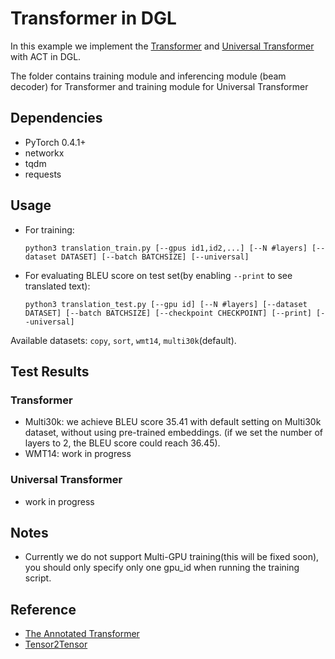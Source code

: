 # Transformer in DGL
In this example we implement the [Transformer](https://arxiv.org/pdf/1706.03762.pdf) and [Universal Transformer](https://arxiv.org/abs/1807.03819) with ACT in DGL.

The folder contains training module and inferencing module (beam decoder) for Transformer and training module for Universal Transformer

## Dependencies

- PyTorch 0.4.1+
- networkx
- tqdm
- requests

## Usage

- For training:

    ```
    python3 translation_train.py [--gpus id1,id2,...] [--N #layers] [--dataset DATASET] [--batch BATCHSIZE] [--universal]
    ```

- For evaluating BLEU score on test set(by enabling `--print` to see translated text):

    ```
    python3 translation_test.py [--gpu id] [--N #layers] [--dataset DATASET] [--batch BATCHSIZE] [--checkpoint CHECKPOINT] [--print] [--universal]
    ```

Available datasets: `copy`, `sort`, `wmt14`, `multi30k`(default).

## Test Results

### Transformer

- Multi30k: we achieve BLEU score 35.41 with default setting on Multi30k dataset, without using pre-trained embeddings. (if we set the number of layers to 2, the BLEU score could reach 36.45).
- WMT14: work in progress 

### Universal Transformer

- work in progress 

## Notes

- Currently we do not support Multi-GPU training(this will be fixed soon), you should only specify only one gpu\_id when running the training script.

## Reference

- [The Annotated Transformer](http://nlp.seas.harvard.edu/2018/04/03/attention.html)
- [Tensor2Tensor](https://github.com/tensorflow/tensor2tensor/blob/master/tensor2tensor/)
